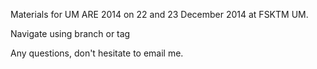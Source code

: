 Materials for UM ARE 2014 on 22 and 23 December 2014 at FSKTM UM.

Navigate using branch or tag

Any questions, don't hesitate to email me.
